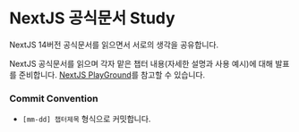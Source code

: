 # NextJS 공식문서 Study
NextJS 14버전 공식문서를 읽으면서 서로의 생각을 공유합니다.

NextJS 공식문서를 읽으며 각자 맡은 챕터 내용(자세한 설명과 사용 예시)에 대해 발표를 준비합니다. [NextJS PlayGround](https://app-router.vercel.app/)를 참고할 수 있습니다.

### Commit Convention
- `[mm-dd] 챕터제목` 형식으로 커밋합니다.
